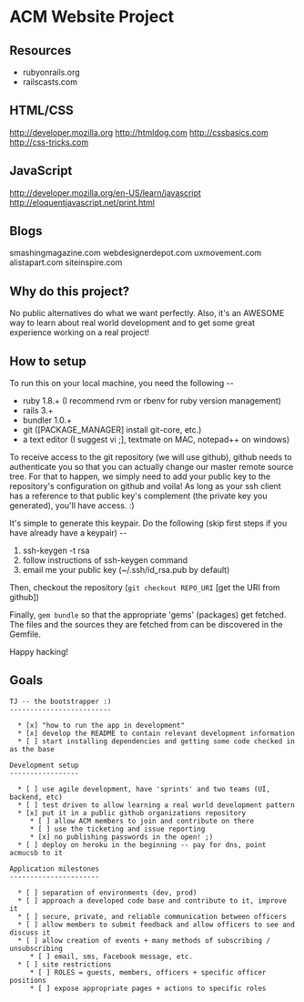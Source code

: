 ACM Website Project
===================

Resources
---------
- rubyonrails.org
- railscasts.com

HTML/CSS
----
http://developer.mozilla.org
http://htmldog.com
http://cssbasics.com
http://css-tricks.com

JavaScript
----
http://developer.mozilla.org/en-US/learn/javascript
http://eloquentjavascript.net/print.html

Blogs
----
smashingmagazine.com
webdesignerdepot.com
uxmovement.com
alistapart.com
siteinspire.com

Why do this project?
--------------------

No public alternatives do what we want perfectly. Also, it's an AWESOME way to
learn about real world development and to get some great experience working on
a real project!

How to setup
------------

To run this on your local machine, you need the following --

  * ruby 1.8.+ (I recommend rvm or rbenv for ruby version management)
  * rails 3.+
  * bundler 1.0.+
  * git ([PACKAGE\_MANAGER] install git-core, etc.)
  * a text editor (I suggest vi ;], textmate on MAC, notepad++ on windows)

To receive access to the git repository (we will use github), github needs to
authenticate you so that you can actually change our master remote source tree.
For that to happen, we simply need to add your public key to the repository's
configuration on github and voila! As long as your ssh client has a reference
to that public key's complement (the private key you generated),
you'll have access. :)

It's simple to generate this keypair.
Do the following (skip first steps if you have already have a keypair)  --

  1. ssh-keygen -t rsa
  2. follow instructions of ssh-keygen command
  3. email me your public key (~/.ssh/id\_rsa.pub by default)

Then, checkout the repository (`git checkout REPO_URI` [get the URI from github])

Finally, `gem bundle` so that the appropriate 'gems' (packages) get fetched.
The files and the sources they are fetched from can be discovered in the Gemfile.

Happy hacking!

Goals
-----

    TJ -- the bootstrapper :)
    -------------------------

      * [x] "how to run the app in development"
      * [x] develop the README to contain relevant development information
      * [ ] start installing dependencies and getting some code checked in as the base

    Development setup
    -----------------

      * [ ] use agile development, have 'sprints' and two teams (UI, backend, etc)
      * [ ] test driven to allow learning a real world development pattern
      * [x] put it in a public github organizations repository
         * [ ] allow ACM members to join and contribute on there
         * [ ] use the ticketing and issue reporting
         * [x] no publishing passwords in the open! ;)
      * [ ] deploy on heroku in the beginning -- pay for dns, point acmucsb to it

    Application milestones
    ----------------------

      * [ ] separation of environments (dev, prod)
      * [ ] approach a developed code base and contribute to it, improve it
      * [ ] secure, private, and reliable communication between officers
      * [ ] allow members to submit feedback and allow officers to see and discuss it
      * [ ] allow creation of events + many methods of subscribing / unsubscribing
         * [ ] email, sms, Facebook message, etc.
      * [ ] site restrictions
         * [ ] ROLES = guests, members, officers + specific officer positions
         * [ ] expose appropriate pages + actions to specific roles
